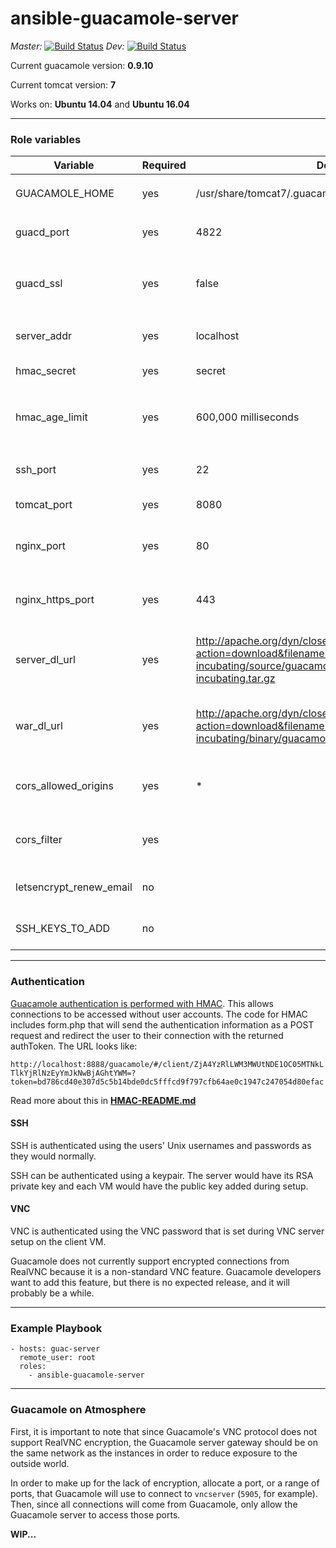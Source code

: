 # ansible-guacamole-server

*Master:* [![Build Status](https://travis-ci.org/calvinmclean/ansible-guacamole-server.svg?branch=master)](https://travis-ci.org/calvinmclean/ansible-guacamole-server) *Dev:* [![Build Status](https://travis-ci.org/calvinmclean/ansible-guacamole-server.svg?branch=dev)](https://travis-ci.org/calvinmclean/ansible-guacamole-server)

Current guacamole version: **0.9.10**

Current tomcat version: **7**

Works on: **Ubuntu 14.04** and **Ubuntu 16.04**

---
### Role variables
| Variable                | Required | Default | Choices                   | Comments                                 |
|-------------------------|----------|---------|---------------------------|------------------------------------------|
| GUACAMOLE_HOME          | yes      | /usr/share/tomcat7/.guacamole |                | [Read this if you want to move `GUACAMOLE_HOME`](http://guacamole.incubator.apache.org/doc/gug/configuring-guacamole.html)|
| guacd_port              | yes      | 4822    | any port                  | used in `guacamole.properties` template   |
| guacd_ssl               | yes      | false    | true, false               | used in `guacamole.properties` template. Also enables extra tasks to configure SSL |
| server_addr             | yes      | localhost  | hostname of the server | used in `guacamole.properties`|
| hmac_secret             | yes      | secret  | any string                | HMAC auth relies on this, so make it good!                         |
| hmac_age_limit          | yes      | 600,000 milliseconds | time in seconds   | used in `gucamole.properties` template to set how long a generated URL is valid|
| ssh_port                | yes      | 22      | any port                  | Port used to SSH to the server so that UFW allows it   |
| tomcat_port             | yes      | 8080    | any port                  | Port used by Tomcat7 servlet   |
| nginx_port              | yes      | 80      | any port                  | Port used by Nginx for HTTP (only changed in weird circumstances)   |
| nginx_https_port        | yes      | 443     | any port                  | Port used by Nginx for HTTPS (only changed in weird circumstances)   |
| server_dl_url           | yes      | http://apache.org/dyn/closer.cgi?action=download&filename=incubator/guacamole/0.9.10-incubating/source/guacamole-server-0.9.10-incubating.tar.gz |  | Used mostly to keep ugly URL out of the tasks, but also good if you need a different mirror  |
| war_dl_url              | yes      | http://apache.org/dyn/closer.cgi?action=download&filename=incubator/guacamole/0.9.10-incubating/binary/guacamole-0.9.10-incubating.war |  | Used mostly to keep ugly URL out of the tasks, but also good if you need a different mirror  |
| cors_allowed_origins         | yes      | *       |                   | Origins that Tomcat7 will allow HTTP requests to come from |
| cors_filter             | yes      |         |                   | Large filter used with `blockinfile` to be added to Tomcat7 config |
| letsencrypt_renew_email | no       |         |                   | Email to give to Let's Encrypt for certificate renewal |
| SSH_KEYS_TO_ADD         | no       |         |                   | List of public keys to add to root's authorized_keys |

---
### Authentication
[Guacamole authentication is performed with HMAC](https://github.com/calvinmclean/guacamole-auth-hmac). This allows connections to be accessed without user accounts. The code for HMAC includes form.php that will send the authentication information as a POST request and redirect the user to their connection with the returned authToken. The URL looks like:

`http://localhost:8888/guacamole/#/client/ZjA4YzRlLWM3MWUtNDE1OC05MTNkLTlkYjRlNzEyYmJkNwBjAGhtYWM=?token=bd786cd40e307d5c5b14bde0dc5fffcd9f797cfb64ae0c1947c247054d80efac`

Read more about this in **[HMAC-README.md](https://github.com/calvinmclean/guacamole-auth-hmac)**

#### SSH
SSH is authenticated using the users' Unix usernames and passwords as they would normally.

SSH can be authenticated using a keypair. The server would have its RSA private key and each VM would have the public key added during setup.

#### VNC
VNC is authenticated using the VNC password that is set during VNC server setup on the client VM.

Guacamole does not currently support encrypted connections from RealVNC because it is a non-standard VNC feature. Guacamole developers want to add this feature, but there is no expected release, and it will probably be a while.

---
### Example Playbook
```
- hosts: guac-server
  remote_user: root
  roles:
    - ansible-guacamole-server
```
---
### Guacamole on Atmosphere

First, it is important to note that since Guacamole's VNC protocol does not support RealVNC encryption, the Guacamole server gateway should be on the same network as the instances in order to reduce exposure to the outside world.

In order to make up for the lack of encryption, allocate a port, or a range of ports, that Guacamole will use to connect to `vncserver` (`5905`, for example). Then, since all connections will come from Guacamole, only allow the Guacamole server to access those ports.

**WIP...**

